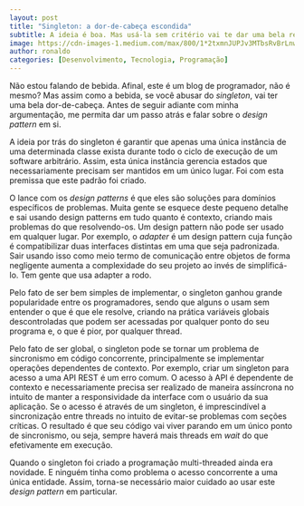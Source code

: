 ```yaml
---
layout: post
title: "Singleton: a dor-de-cabeça escondida"
subtitle: A ideia é boa. Mas usá-la sem critério vai te dar uma bela ressaca.
image: https://cdn-images-1.medium.com/max/800/1*2txmnJUPJv3MTbsRvBrLnw.jpeg
author: ronaldo
categories: [Desenvolvimento, Tecnologia, Programação]
---
```


Não estou falando de bebida. Afinal, este é um blog de programador,
não é mesmo? Mas assim como a bebida, se você abusar do *singleton*,
vai ter uma bela dor-de-cabeça. Antes de seguir adiante com minha
argumentação, me permita dar um passo atrás e falar sobre o *design
pattern* em si.

A ideia por trás do singleton é garantir que apenas uma única
instância de uma determinada classe exista durante todo o ciclo de
execução de um software arbitrário. Assim, esta única instância
gerencia estados que necessariamente precisam ser mantidos em um único
lugar. Foi com esta premissa que este padrão foi criado.

O lance com os *design patterns* é que eles são soluções para domínios
específicos de problemas. Muita gente se esquece deste pequeno detalhe
e sai usando design patterns em tudo quanto é contexto, criando mais
problemas do que resolvendo-os. Um design pattern não pode ser usado
em qualquer lugar. Por exemplo, o *adapter* é um design pattern cuja
função é compatibilizar duas interfaces distintas em uma que seja
padronizada.  Sair usando isso como meio termo de comunicação entre
objetos de forma negligente aumenta a complexidade do seu projeto ao
invés de simplificá-lo. Tem gente que usa adapter a rodo.

Pelo fato de ser bem simples de implementar, o singleton ganhou grande
popularidade entre os programadores, sendo que alguns o usam sem
entender o que é que ele resolve, criando na prática variáveis globais
descontroladas que podem ser acessadas por qualquer ponto do seu
programa e, o que é pior, por qualquer thread.

Pelo fato de ser global, o singleton pode se tornar um problema de
sincronismo em código concorrente, principalmente se implementar
operações dependentes de contexto. Por exemplo, criar um singleton
para acesso a uma API REST é um erro comum. O acesso à API é
dependente de contexto e necessariamente precisa ser realizado de
maneira assíncrona no intuito de manter a responsividade da interface
com o usuário da sua aplicação. Se o acesso é através de um singleton,
é imprescindível a sincronização entre threads no intuito de evitar-se
problemas com seções críticas. O resultado é que seu código vai viver
parando em um único ponto de sincronismo, ou seja, sempre haverá mais
threads em *wait* do que efetivamente em execução.

Quando o singleton foi criado a programação multi-threaded ainda era
novidade. E ninguém tinha como problema o acesso concorrente a uma
única entidade. Assim, torna-se necessário maior cuidado ao usar este
*design pattern* em particular.
